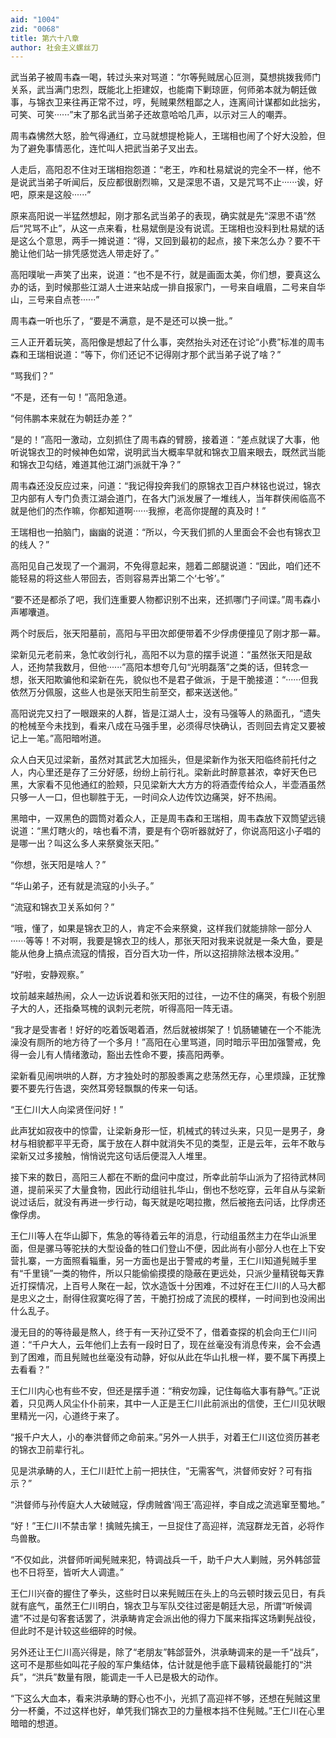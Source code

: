 ```yaml
---
aid: "1004"
zid: "0068"
title: 第六十八章
author: 社会主义螺丝刀
---
```


武当弟子被周韦森一喝，转过头来对骂道：“尔等髡贼居心叵测，莫想挑拨我师门关系，武当满门忠烈，既能北上拒建奴，也能南下剿琼匪，何师弟本就为朝廷做事，与锦衣卫来往再正常不过，哼，髡贼果然粗鄙之人，连离间计谋都如此拙劣，可笑、可笑······”末了那名武当弟子还故意哈哈几声，以示对三人的嘲弄。

周韦森怫然大怒，脸气得通红，立马就想提枪毙人，王瑞相也闹了个好大没脸，但为了避免事情恶化，连忙叫人把武当弟子叉出去。

人走后，高阳忍不住对王瑞相抱怨道：“老王，咋和杜易斌说的完全不一样，他不是说武当弟子听闻后，反应都很剧烈嘛，又是深思不语，又是咒骂不止······诶，好吧，原来是这般······”

原来高阳说一半猛然想起，刚才那名武当弟子的表现，确实就是先“深思不语”然后“咒骂不止”，从这一点来看，杜易斌倒是没有说谎。王瑞相也没料到杜易斌的话是这么个意思，两手一摊说道：“得，又回到最初的起点，接下来怎么办？要不干脆让他们站一排凭感觉选人带走好了。”

高阳噗呲一声笑了出来，说道：“也不是不行，就是画面太美，你们想，要真这么办的话，到时候那些江湖人士进来站成一排自报家门，一号来自峨眉，二号来自华山，三号来自点苍······”

周韦森一听也乐了，“要是不满意，是不是还可以换一批。”

三人正开着玩笑，高阳像是想起了什么事，突然抬头对还在讨论“小费”标准的周韦森和王瑞相说道：“等下，你们还记不记得刚才那个武当弟子说了啥？”

“骂我们？”

“不是，还有一句！”高阳急道。

“何伟鹏本来就在为朝廷办差？”

“是的！”高阳一激动，立刻抓住了周韦森的臂膀，接着道：“差点就误了大事，他听说锦衣卫的时候神色如常，说明武当大概率早就和锦衣卫眉来眼去，既然武当能和锦衣卫勾结，难道其他江湖门派就干净？”

周韦森还没反应过来，问道：“我记得投奔我们的原锦衣卫百户林铭也说过，锦衣卫内部有人专门负责江湖会道门，在各大门派发展了一堆线人，当年群侠闹临高不就是他们的杰作嘛，你都知道啊······我擦，老高你提醒的真及时！”

王瑞相也一拍脑门，幽幽的说道：“所以，今天我们抓的人里面会不会也有锦衣卫的线人？”

高阳见自己发现了一个漏洞，不免得意起来，翘着二郎腿说道：“因此，咱们还不能轻易的将这些人带回去，否则容易弄出第二个‘七爷’。”

“要不还是都杀了吧，我们连重要人物都识别不出来，还抓哪门子间谍。”周韦森小声嘟囔道。

两个时辰后，张天阳墓前，高阳与平田次郎便带着不少俘虏便撞见了刚才那一幕。

梁新见元老前来，急忙收剑行礼，高阳不以为意的摆手说道：“虽然张天阳是敌人，还拘禁我数月，但他······”高阳本想夸几句“光明磊落”之类的话，但转念一想，张天阳欺骗他和梁新在先，貌似也不是君子做派，于是干脆接道：“······但我依然万分佩服，这些人也是张天阳生前至交，都来送送他。”

高阳说完又扫了一眼跟来的人群，皆是江湖人士，没有马强等人的熟面孔，“遗失的枪械至今未找到，看来八成在马强手里，必须得尽快确认，否则回去肯定又要被记上一笔。”高阳暗咐道。

众人白天见过梁新，虽然对其武艺大加摇头，但是梁新作为张天阳临终前托付之人，内心里还是存了三分好感，纷纷上前行礼。梁新此时醉意甚浓，幸好天色已黑，大家看不见他通红的脸颊，只见梁新大大方方的将酒壶传给众人，半壶酒虽然只够一人一口，但也聊胜于无，一时间众人边传饮边痛哭，好不热闹。

黑暗中，一双黑色的圆筒对着众人，正是周韦森和王瑞相，周韦森放下双筒望远镜说道：“黑灯瞎火的，啥也看不清，要是有个窃听器就好了，你说高阳这小子唱的是哪一出？叫这么多人来祭奠张天阳。”

“你想，张天阳是啥人？”

“华山弟子，还有就是流寇的小头子。”

“流寇和锦衣卫关系如何？”

“哦，懂了，如果是锦衣卫的人，肯定不会来祭奠，这样我们就能排除一部分人······等等！不对啊，我要是锦衣卫的线人，那张天阳对我来说就是一条大鱼，要是能从他身上搞点流寇的情报，百分百大功一件，所以这招排除法根本没用。”

“好啦，安静观察。”

坟前越来越热闹，众人一边诉说着和张天阳的过往，一边不住的痛哭，有极个别胆子大的人，还指桑骂槐的讽刺元老院，听得高阳一阵无语。

“我才是受害者！好好的吃着饭喝着酒，然后就被绑架了！饥肠辘辘在一个不能洗澡没有厕所的地方待了一个多月！”高阳在心里骂道，同时暗示平田加强警戒，免得一会儿有人情绪激动，豁出去性命不要，揍高阳两拳。

梁新看见闹哄哄的人群，方才独处时的那股黍离之悲荡然无存，心里烦躁，正犹豫要不要先行告退，突然耳旁轻飘飘的传来一句话。

“王仁川大人向梁贤侄问好！”

此声犹如寂夜中的惊雷，让梁新身形一怔，机械式的转过头来，只见一是男子，身材与相貌都平平无奇，属于放在人群中就消失不见的类型，正是云年，云年不敢与梁新又过多接触，悄悄说完这句话后便混入人堆里。

接下来的数日，高阳三人都在不断的盘问中度过，所幸此前华山派为了招待武林同道，提前采买了大量食物，因此行动组驻扎华山，倒也不愁吃穿，云年自从与梁新说过话后，就没有再进一步行动，每天就是吃喝拉撒，然后被拖去问话，比俘虏还像俘虏。

王仁川等人在华山脚下，焦急的等待着云年的消息，行动组虽然主力在华山派里面，但是骡马等驼扶的大型设备的牲口们登山不便，因此尚有小部分人也在上下安营扎寨，一方面照看辎重，另一方面也是出于警戒的考量，王仁川知道髡贼手里有“千里镜”一类的物件，所以只能偷偷摸摸的隐蔽在更远处，只派少量精锐每天靠近打探情况，上百号人聚在一起，饮水造饭十分困难，不过好在王仁川的人马大都是忠义之士，耐得住寂寞吃得了苦，干脆打扮成了流民的模样，一时间到也没闹出什么乱子。

漫无目的的等待最是熬人，终于有一天孙辽受不了，借着查探的机会向王仁川问道：“千户大人，云年他们上去有一段时日了，现在丝毫没有消息传来，会不会遇到了困难，而且髡贼也丝毫没有动静，好似从此在华山扎根一样，要不属下再摸上去看看？”

王仁川内心也有些不安，但还是摆手道：“稍安勿躁，记住每临大事有静气。”正说着，只见两人风尘仆仆前来，其中一人正是王仁川此前派出的信使，王仁川见状眼里精光一闪，心道终于来了。

“报千户大人，小的奉洪督师之命前来。”另外一人拱手，对着王仁川这位资历甚老的锦衣卫前辈行礼。

见是洪承畴的人，王仁川赶忙上前一把扶住，“无需客气，洪督师安好？可有指示？”

“洪督师与孙传庭大人大破贼寇，俘虏贼酋‘闯王’高迎祥，李自成之流逃窜至蜀地。”

“好！”王仁川不禁击掌！擒贼先擒王，一旦捉住了高迎祥，流寇群龙无首，必将作鸟兽散。

“不仅如此，洪督师听闻髡贼来犯，特调战兵一千，助千户大人剿贼，另外韩郃营也不日将至，皆听大人调遣。”

王仁川兴奋的握住了拳头，这些时日以来髡贼压在头上的乌云顿时拨云见日，有兵就有底气，虽然王仁川明白，锦衣卫与军队交往过密是朝廷大忌，所谓“听候调遣”不过是句客套话罢了，洪承畴肯定会派出他的得力下属来指挥这场剿髡战役，但此时不是计较这些细碎的时候。

另外还让王仁川高兴得是，除了“老朋友”韩郃营外，洪承畴调来的是一千“战兵”，这可不是那些如叫花子般的军户集结体，估计就是他手底下最精锐最能打的“洪兵”，“洪兵”数量有限，能调走一千人已是极大的动作。

“下这么大血本，看来洪承畴的野心也不小，光抓了高迎祥不够，还想在髡贼这里分一杯羹，不过这样也好，单凭我们锦衣卫的力量根本挡不住髡贼。”王仁川在心里暗暗的想道。
